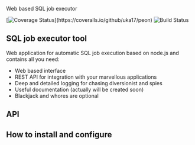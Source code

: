 Web based SQL job executor

[![Coverage Status](https://coveralls.io/repos/github/uka17/peon/badge.svg?)](https://coveralls.io/github/uka17/peon)
![Build Status](https://github.com/uka17/peon/actions/workflows/build-test-coverage.yml/badge.svg)

## SQL job executor tool

Web application for automatic SQL job execution based on node.js and contains all you need:

- Web based interface
- REST API for integration with your marvellous applications
- Deep and detailed logging for chasing diversionist and spies
- Useful documentation (actually will be created soon)
- Blackjack and whores are optional

## API

## How to install and configure

